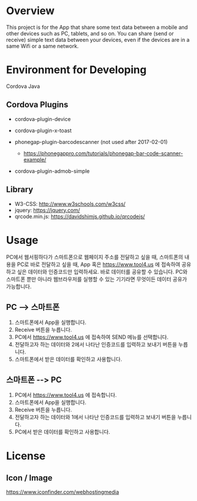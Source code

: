 # Overview
This project is for the App that share some text data between a mobile and other devices such as PC, tablets, and so on.
You can share (send or receive) simple text data between your devices, even if the devices are in a same Wifi or a same network.

# Environment for Developing
Cordova
Java

## Cordova Plugins
- cordova-plugin-device
- cordova-plugin-x-toast

- phonegap-plugin-barcodescanner (not used after 2017-02-01)
  - https://phonegappro.com/tutorials/phonegap-bar-code-scanner-example/

- cordova-plugin-admob-simple


## Library
- W3-CSS: http://www.w3schools.com/w3css/
- jquery: https://jquery.com/
- qrcode.min.js: https://davidshimjs.github.io/qrcodejs/

# Usage
PC에서 웹서핑하다가 스마트폰으로 웹페이지 주소를 전달하고 싶을 때,
스마트폰의 내용을 PC로 바로 전달하고 싶을 때,
App 혹은 https://www.tool4.us 에 접속하여 공유하고 싶은 데이터와 인증코드만 입력하세요.
바로 데이터를 공유할 수 있습니다.
PC와 스마트폰 뿐만 아니라 웹브라우저를 실행할 수 있는 기기라면 무엇이든 데이터 공유가 가능합니다.

## PC --> 스마트폰
1. 스마트폰에서 App을 실행합니다.
2. Receive 버튼을 누릅니다.
3. PC에서 https://www.tool4.us 에 접속하여 SEND 메뉴를 선택합니다.
4. 전달하고자 하는 데이터와 2에서 나타난 인증코드를 입력하고 보내기 버튼을 누릅니다.
5. 스마트폰에서 받은 데이터를 확인하고 사용합니다.

## 스마트폰 --> PC
1. PC에서 https://www.tool4.us 에 접속합니다.
2. 스마트폰에서 App을 실행합니다.
3. Receive 버튼을 누릅니다.
4. 전달하고자 하는 데이터와 1에서 나타난 인증코드를 입력하고 보내기 버튼을 누릅니다.
5. PC에서 받은 데이터를 확인하고 사용합니다.


# License
## Icon / Image
https://www.iconfinder.com/webhostingmedia
